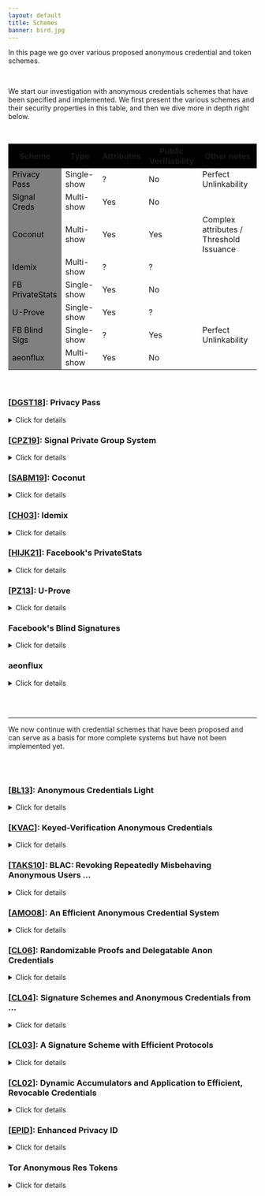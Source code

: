 ```yaml
---
layout: default
title: Schemes
banner: bird.jpg
---
```

<style>

.scheme-table {
    width: 100%;
    text-align: center;
}
.scheme-table th {
    background: black;
    word-wrap: break-word;
    text-align: center;
}
.scheme-table td:nth-child(1) {
    background: grey;
    color: black;
}

</style>

In this page we go over various proposed anonymous credential and token schemes.

<br>

We start our investigation with anonymous credentials schemes that have been
specified and implemented. We first present the various schemes and their
security properties in this table, and then we dive more in depth right below.

<br>

<div class="scheme-table">

| Scheme               | Type          | Attributes | Public Verifiability | Other notes                             |
| -------------------- | ------------- | ---------- | -------------------- | --------------------------------------- |
| Privacy Pass         | Single-show   | ?          |      No              | Perfect Unlinkability                   |
| Signal Creds         | Multi-show    | Yes        |      No              |                                         |
| Coconut              | Multi-show    | Yes        |      Yes             | Complex attributes / Threshold Issuance |
| Idemix               | Multi-show    | ?          |      ?               |                                         |
| FB PrivateStats      | Single-show   | Yes        |      No              |                                         |
| U-Prove              | Single-show   | Yes        |      ?               |                                         |
| FB Blind Sigs        | Single-show   | ?          |      Yes             | Perfect Unlinkability                   |
| aeonflux             | Multi-show    | Yes        |      No              |                                         |

</div>

<br>

### [[DGST18]]: Privacy Pass

<details>
<summary markdown="span">Click for details</summary>

- [Website](https://privacypass.github.io/)
- Source code: [Client](https://github.com/privacypass/challenge-bypass-extension) & [Server](https://github.com/privacypass/challenge-bypass-server)
- Properties: Strong-unlinkability, Single-show
- Based on: [(V)OPRF]({{site.baseurl}}/primitives.html#oprfs)
</details>

### [[CPZ19]]: Signal Private Group System

<details>
<summary markdown="span">Click for details</summary>

- [Implementation](https://github.com/signalapp/Signal-Android/tree/master/libsignal/service/src/main/java/org/whispersystems/signalservice/api/groupsv2)
- Properties: Multi-show, Public Attributes
- Based on: [KVAC]({{site.baseurl}}/primitives.html#kvac)
- Performance:
  - Credential Size: [493 bytes](https://youtu.be/4eKwlSqGUi4?list=PLeeS-3Ml-rpoVMNQkUrFDSfaTuUMxVtjy&t=2481)
  - Key size: TODO
  - Show size: TODO
  - Prover time: [2.16ms](https://youtu.be/4eKwlSqGUi4?list=PLeeS-3Ml-rpoVMNQkUrFDSfaTuUMxVtjy&t=2481)
  - Verifier time: [1.17ms](https://youtu.be/4eKwlSqGUi4?list=PLeeS-3Ml-rpoVMNQkUrFDSfaTuUMxVtjy&t=2481)
</details>

### [[SABM19]]: Coconut

<details>
<summary markdown="span">Click for details</summary>
- [Implementation](https://github.com/asonnino/coconut) and [another implementation](https://gitlab.com/narodnik/darkwallet/-/tree/master/src/coconut)
- Properties: Public Verifiability, Multi-show, Public/Private Attributes, Threshold Issuance
- Based on: [PS signatures]({{site.baseurl}}/primitives.html#ps-signatures) & BGLS Signatures & Waters Signatures
- Performance:
  - Credential Size: [132 bytes](https://sheharbano.com/assets/talks/talk_coconut.pdf)
  - Key size: TODO
  - Show size: [355 bytes](https://sheharbano.com/assets/talks/talk_coconut.pdf)
  - Prover time: [3.35 ms](https://sheharbano.com/assets/talks/talk_coconut.pdf)
  - Verifier time: [10.49 ms](https://sheharbano.com/assets/talks/talk_coconut.pdf)
</details>

### [[CH03]]: Idemix

<details>
<summary markdown="span">Click for details</summary>
- [Implementation](prime.inf.tu-dresden.de/idemix/)
- Properties: Constant Credential Size, Multi-show
- Based on: [CL03]({{site.baseurl}}/schemes.html#cl03)
</details>

[Idemix]: https://idemix.wordpress.com/

### [[HIJK21]]: Facebook's PrivateStats

<details>
<summary markdown="span">Click for details</summary>
- Properties: Single-show, Public Attributes
- Based on:
  - [(V)OPRF]({{site.baseurl}}/primitives.html#oprfs)
</details>

### [[PZ13]]: U-Prove

<details>
<summary markdown="span">Click for details</summary>
- [U-Prove implementation](https://github.com/Microsoft/uprove-csharp-sdk)
- Properties: Single-show, Public Attributes
- Based on: [Brand's blind signature]({{site.baseurl}}/primitives.html#brands-blind-signature)
- Notes: The U-Prove token is single-show, but can be shown multiple times to serve as a pseudonym.
</details>

### Facebook's Blind Signatures

<details>
<summary markdown="span">Click for details</summary>
- [Implementation](https://github.com/siyengar/private-fraud-prevention)
- Properties: Public Verifiability
- Based on: [Blind RSA]({{site.baseurl}}/primitives.html#blind-rsa)
</details>

### aeonflux

<details>
<summary markdown="span">Click for details</summary>
- [aeonflux] Implementation
- Properties: Multi-show, Attributes
- Based on: [KVAC]({{site.baseurl}}/primitives.html#kvac)
- Performance: TODO
</details>

[aeonflux]: https://github.com/isislovecruft/aeonflux

<!-- TODO(caw): add e-cash and e-voting -->

<br><br>

---

We now continue with credential schemes that have been proposed and can serve
as a basis for more complete systems but have not been implemented yet.

<br><br>



### [[BL13]]: Anonymous Credentials Light
<details> <summary markdown="span">Click for details</summary>
- Based on: Abe-Okamoto
- Properties: Attributes
- Notes: Small anonymous credentials that allow a user with a list of attributes (L_1, \dots, L_n)
</details>

### [[KVAC]]: Keyed-Verification Anonymous Credentials
<details>
<summary markdown="span">Click for details</summary>
- Based on: [Algebraic MACs]({{site.baseurl}}/primitives.html#algebraic-macs)
- Properties: Multi-show, Public Attributes, Selective Disclosure
</details>

### [[TAKS10]]: BLAC: Revoking Repeatedly Misbehaving Anonymous Users ...
<details>
<summary markdown="span">Click for details</summary>
- Based on: [ZKPs]({{site.baseurl}}/primitives.html#zkps) & BBS+ Signatures
- Related: [[BLACR]] *"BLACR: TTP-free blacklistable anonymous credentials with reputation ..."*
- Related: [[AKTS07]] *"Blacklistable Anonymous Credentials: Blocking Misbehaving .."*
- Properties: Blacklisting
</details>

### [[AMO08]]: An Efficient Anonymous Credential System
<details>
<summary markdown="span">Click for details</summary>
- Based on: Bilinear Pairings, TODO
- Properties: Strong-unlinkability, Attributes
</details>

### [[CL06]]: Randomizable Proofs and Delegatable Anon Credentials
<details>
<summary markdown="span">Click for details</summary>
- Based on: [ZKPs]({{site.baseurl}}/primitives.html#zkps)
- Related: [[CSF14]] *"Malleable Signatures: New Definitions and Delegatable Anonymous Credentials"*
- Properties: Multi-show, Delegetable
</details>

### [[CL04]]: Signature Schemes and Anonymous Credentials from ...
<details>
<summary markdown="span">Click for details</summary>
- Based on: [Group Signatures]({{site.baseurl}}/primitives.html#group-signatures)
- Properties: TODO
</details>

### [[CL03]]: A Signature Scheme with Efficient Protocols
<details>
<summary markdown="span">Click for details</summary>
- Based on: [ZKPs]({{site.baseurl}}/primitives.html#zkps)
- Properties: Multi-show, Attributes
- Notes: The distinguishing feature of a CL signature is that it allows a user
  to prove possession of a signature without revealing the underlying messages
  or even the signature itself using efficient zero-knowledge proofs of
  knowledge. As the proof is “zero-knowledge”, the user can repeat such a proof
  as many times as she wants and still it is not possible to link the
  individual proofs.
- Related: [[CL01]] An Efficient System for Non-transferable Anonymous Credentials
</details>

### [[CL02]]: Dynamic Accumulators and Application to Efficient, Revocable Credentials
<details>
<summary markdown="span">Click for details</summary>
- Based on: [Accumulators]({{site.baseurl}}/primitives.html#acc)
- Properties: Revocation
</details>

### [[EPID]]: Enhanced Privacy ID
<details>
<summary markdown="span">Click for details</summary>
- Based on: [BBS+ signatures]({{site.baseurl}}/primitives.html#blindsig-bbs)
- Properties: Revocation
</details>

### Tor Anonymous Res Tokens

<details>
<summary markdown="span">Click for details</summary>
- [Tor summary](https://blog.torproject.org/stop-the-onion-denial) and [proposed specification](https://lists.torproject.org/pipermail/tor-dev/2021-February/014517.html)
- Properties: Single-show
- Based on: [Blind RSA]({{site.baseurl}}/primitives.html#blindsigs)
</details>

[EPID]: <https://eprint.iacr.org/2009/095.pdf>
[CL01]: <https://www.iacr.org/archive/eurocrypt2001/20450093.pdf>
[CL02]: <https://cs.brown.edu/people/alysyans/papers/camlys02.pdf>
[CL03]: <https://citeseerx.ist.psu.edu/viewdoc/download?doi=10.1.1.186.5994&rep=rep1&type=pdf>
[CL04]: <https://www.iacr.org/archive/crypto2004/31520055/cl04.pdf>
[CL06]: <https://eprint.iacr.org/2008/428.pdf>
[BL13]: <https://core.ac.uk/download/pdf/193377167.pdf>
[DGS+18]: <https://www.petsymposium.org/2018/files/papers/issue3/popets-2018-0026.pdf>
[KVAC]: <https://eprint.iacr.org/2013/516.pdf>
[CSF14]: <http://www0.cs.ucl.ac.uk/staff/S.Meiklejohn/files/csf14.pdf>
[TAKS10]: <https://www.cs.dartmouth.edu/~sws/pubs/taks10.pdf>
[BLACR]: <https://ro.uow.edu.au/cgi/viewcontent.cgi?article=9238&context=infopapers>
[AKTS07]: <https://www.cs.dartmouth.edu/~sws/pubs/akts07.pdf>
[DGST18]: <https://www.petsymposium.org/2018/files/papers/issue3/popets-2018-0026.pdf>
[CPZ19]: <https://eprint.iacr.org/2019/1416>
[SABM19]: <https://arxiv.org/pdf/1802.07344.pdf>
[CH03]: <https://www.cise.ufl.edu/~nemo/anonymity/papers/idemix.pdf>
[HIJK21]: <https://research.fb.com/wp-content/uploads/2021/01/PrivateStats-De-Identified-Authenticated-Logging-at-Scale_final.pdf>
[PZ13]: <https://www.microsoft.com/en-us/research/wp-content/uploads/2016/02/U-Prove20Cryptographic20Specification20V1.1.pdf>
[AMO08]: <https://link.springer.com/chapter/10.1007/978-3-540-85230-8_25>
